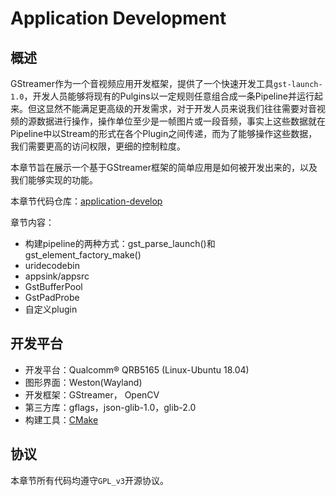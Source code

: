 # Application Development

## 概述

GStreamer作为一个音视频应用开发框架，提供了一个快速开发工具`gst-launch-1.0`，开发人员能够将现有的Pulgins以一定规则任意组合成一条Pipeline并运行起来。但这显然不能满足更高级的开发需求，对于开发人员来说我们往往需要对音视频的源数据进行操作，操作单位至少是一帧图片或一段音频，事实上这些数据就在Pipeline中以Stream的形式在各个Plugin之间传递，而为了能够操作这些数据，我们需要更高的访问权限，更细的控制粒度。

本章节旨在展示一个基于GStreamer框架的简单应用是如何被开发出来的，以及我们能够实现的功能。

本章节代码仓库：[application-develop](https://github.com/gesanqiu/gstreamer-example/tree/main/application_develop)

章节内容：

- 构建pipeline的两种方式：gst_parse_launch()和gst_element_factory_make()
- uridecodebin
- appsink/appsrc
- GstBufferPool
- GstPadProbe
- 自定义plugin

## 开发平台
- 开发平台：Qualcomm® QRB5165 (Linux-Ubuntu 18.04)
- 图形界面：Weston(Wayland)
- 开发框架：GStreamer， OpenCV
- 第三方库：gflags，json-glib-1.0，glib-2.0
- 构建工具：[CMake](https://ricardolu.gitbook.io/trantor/cmake-in-action)

## 协议

本章节所有代码均遵守`GPL_v3`开源协议。